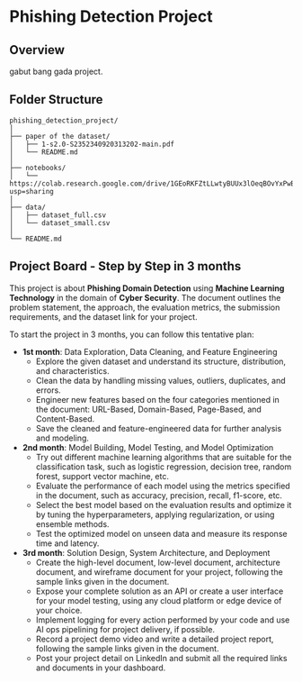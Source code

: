 # Phishing Detection Project

## Overview
gabut bang gada project.

## Folder Structure
```
phishing_detection_project/
│
├── paper of the dataset/
│   ├── 1-s2.0-S2352340920313202-main.pdf
│   └── README.md
│
├── notebooks/
│   └── https://colab.research.google.com/drive/1GEoRKFZtLLwtyBUUx3lOeqBOvYxPwBt2?usp=sharing
│
├── data/
│   ├── dataset_full.csv
│   └── dataset_small.csv
│
└── README.md
```

## Project Board - Step by Step in 3 months

This project is about **Phishing Domain Detection** using **Machine Learning Technology** in the domain of **Cyber Security**. The document outlines the problem statement, the approach, the evaluation metrics, the submission requirements, and the dataset link for your project.

To start the project in 3 months, you can follow this tentative plan:

- **1st month**: Data Exploration, Data Cleaning, and Feature Engineering
    - Explore the given dataset and understand its structure, distribution, and characteristics.
    - Clean the data by handling missing values, outliers, duplicates, and errors.
    - Engineer new features based on the four categories mentioned in the document: URL-Based, Domain-Based, Page-Based, and Content-Based.
    - Save the cleaned and feature-engineered data for further analysis and modeling.
- **2nd month**: Model Building, Model Testing, and Model Optimization
    - Try out different machine learning algorithms that are suitable for the classification task, such as logistic regression, decision tree, random forest, support vector machine, etc.
    - Evaluate the performance of each model using the metrics specified in the document, such as accuracy, precision, recall, f1-score, etc.
    - Select the best model based on the evaluation results and optimize it by tuning the hyperparameters, applying regularization, or using ensemble methods.
    - Test the optimized model on unseen data and measure its response time and latency.
- **3rd month**: Solution Design, System Architecture, and Deployment
    - Create the high-level document, low-level document, architecture document, and wireframe document for your project, following the sample links given in the document.
    - Expose your complete solution as an API or create a user interface for your model testing, using any cloud platform or edge device of your choice.
    - Implement logging for every action performed by your code and use AI ops pipelining for project delivery, if possible.
    - Record a project demo video and write a detailed project report, following the sample links given in the document.
    - Post your project detail on LinkedIn and submit all the required links and documents in your dashboard.